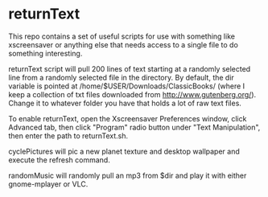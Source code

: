 # returnText
This repo contains a set of useful scripts for use with something like xscreensaver or anything else that needs access to a single file to do something interesting.  

returnText script will pull 200 lines of text starting at a randomly selected line from a randomly selected file in the directory. By default, the dir variable is pointed at /home/$USER/Downloads/ClassicBooks/ (where I keep a collection of txt files downloaded from http://www.gutenberg.org/).  Change it to whatever folder you have that holds a lot of raw text files.

To enable returnText, open the Xscreensaver Preferences window, click Advanced tab, then click "Program" radio button under "Text Manipulation", then enter the path to returnText.sh.


cyclePictures will pic a new planet texture and desktop wallpaper and execute the refresh command.

randomMusic will randomly pull an mp3 from $dir and play it with either gnome-mplayer or VLC.
